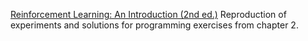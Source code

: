 [Reinforcement Learning: An Introduction (2nd ed.)](http://incompleteideas.net/book/RLbook2020.pdf)
Reproduction of experiments and solutions for programming exercises from chapter 2.

